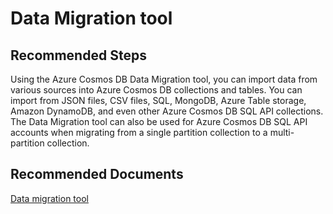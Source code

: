 <properties
	pageTitle="Migration Tool"
	description="Migration Tool"
	service="microsoft.documentdb"
	resource="databaseAccounts"
	authors="bharathsreenivas"
	displayOrder="94"
	selfHelpType="resource"
	supportTopicIds="32597533"
	resourceTags=""
	productPesIds="15585"
	cloudEnvironments="public"
	articleId="e89acffa-b7af-4817-baa8-a4b69c91b890"
/>
# Data Migration tool

## **Recommended Steps**
Using the Azure Cosmos DB Data Migration tool, you can import data from various sources into Azure Cosmos DB collections and tables.
You can import from JSON files, CSV files, SQL, MongoDB, Azure Table storage, Amazon DynamoDB, and even other Azure Cosmos DB SQL API collections. 
The Data Migration tool can also be used for Azure Cosmos DB SQL API accounts when migrating from a single partition collection to a multi-partition collection.

## **Recommended Documents**
[Data migration tool](https://docs.microsoft.com/azure/cosmos-db/import-data)
